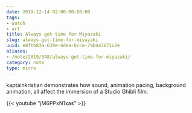 ```yaml
---
date: 2019-12-14 02:00:00-08:00
tags:
- watch
- art
title: Always got time for Miyazaki
slug: always-got-time-for-miyazaki
uuid: e8fbb83a-639e-4dea-bcce-79b4a3671c2e
aliases:
- /note/2019/348/always-got-time-for-miyazaki/
category: note
type: micro
---
```

kaptainkristian demonstrates how sound, animation pacing, background
animation, all affect the immersion of a Studio Ghibli film.

{{< youtube "jM6PPxN1xas" >}}
